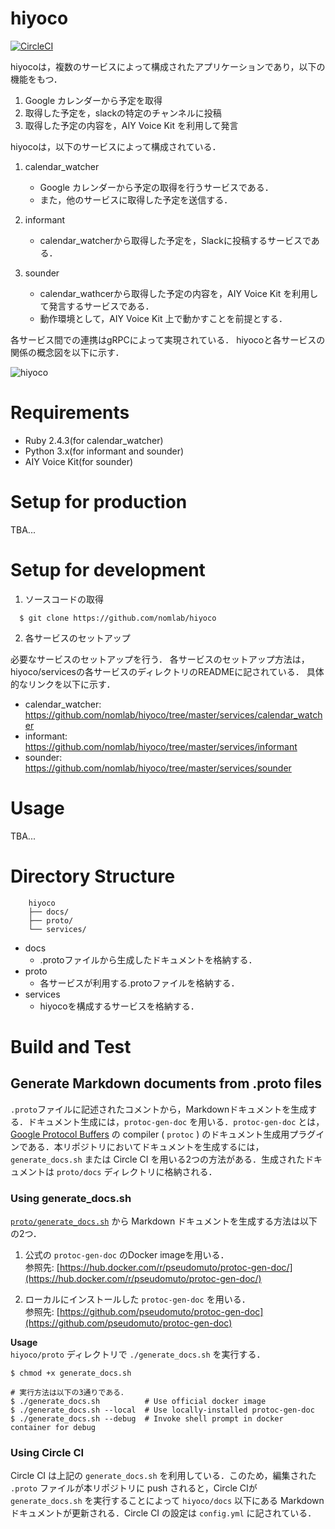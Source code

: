 # hiyoco

[![CircleCI](https://circleci.com/gh/nomlab/hiyoco.svg?style=svg)](https://circleci.com/gh/nomlab/hiyoco)

hiyocoは，複数のサービスによって構成されたアプリケーションであり，以下の機能をもつ．
1.  Google カレンダーから予定を取得
2.  取得した予定を，slackの特定のチャンネルに投稿
3.  取得した予定の内容を，AIY Voice Kit を利用して発言

hiyocoは，以下のサービスによって構成されている．

1. calendar_watcher
   + Google カレンダーから予定の取得を行うサービスである．
   + また，他のサービスに取得した予定を送信する．

2. informant
   + calendar_watcherから取得した予定を，Slackに投稿するサービスである．

3. sounder
   + calendar_wathcerから取得した予定の内容を，AIY Voice Kit を利用して発言するサービスである．
   + 動作環境として，AIY Voice Kit 上で動かすことを前提とする．

各サービス間での連携はgRPCによって実現されている．
hiyocoと各サービスの関係の概念図を以下に示す．

![hiyoco](hiyoco.png)

# Requirements
+ Ruby 2.4.3(for calendar_watcher)
+ Python 3.x(for informant and sounder)
+ AIY Voice Kit(for sounder)

# Setup for production

TBA...

# Setup for development
1. ソースコードの取得
```
  $ git clone https://github.com/nomlab/hiyoco
```

2. 各サービスのセットアップ

必要なサービスのセットアップを行う．
各サービスのセットアップ方法は，hiyoco/servicesの各サービスのディレクトリのREADMEに記されている．
具体的なリンクを以下に示す．

+ calendar\_watcher: https://github.com/nomlab/hiyoco/tree/master/services/calendar_watcher
+ informant: https://github.com/nomlab/hiyoco/tree/master/services/informant
+ sounder: https://github.com/nomlab/hiyoco/tree/master/services/sounder

# Usage
TBA...

# Directory Structure
```
    hiyoco
    ├── docs/
    ├── proto/
    └── services/
```

+ docs
  + .protoファイルから生成したドキュメントを格納する．
+ proto
  + 各サービスが利用する.protoファイルを格納する．
+ services
  + hiyocoを構成するサービスを格納する．
  
# Build and Test
## Generate Markdown documents from .proto files
`.proto`ファイルに記述されたコメントから，Markdownドキュメントを生成する．ドキュメント生成には，`protoc-gen-doc` を用いる．`protoc-gen-doc` とは，[Google Protocol Buffers](https://developers.google.com/protocol-buffers/) の compiler ( `protoc` ) のドキュメント生成用プラグインである．本リポジトリにおいてドキュメントを生成するには， `generate_docs.sh` または Circle CI を用いる2つの方法がある．生成されたドキュメントは `proto/docs` ディレクトリに格納される．

### Using generate_docs.sh
[`proto/generate_docs.sh`](https://github.com/nomlab/hiyoco/blob/master/proto/generate_docs.sh) から Markdown ドキュメントを生成する方法は以下の2つ．

1. 公式の `protoc-gen-doc` のDocker imageを用いる．      
参照先: [https://hub.docker.com/r/pseudomuto/protoc-gen-doc/](https://hub.docker.com/r/pseudomuto/protoc-gen-doc/)

2. ローカルにインストールした `protoc-gen-doc` を用いる．   
参照先: [https://github.com/pseudomuto/protoc-gen-doc](https://github.com/pseudomuto/protoc-gen-doc)

**Usage**  
`hiyoco/proto` ディレクトリで `./generate_docs.sh` を実行する．
```
$ chmod +x generate_docs.sh

# 実行方法は以下の3通りである．
$ ./generate_docs.sh          # Use official docker image
$ ./generate_docs.sh --local  # Use locally-installed protoc-gen-doc
$ ./generate_docs.sh --debug  # Invoke shell prompt in docker container for debug
```

### Using Circle CI
Circle CI は上記の `generate_docs.sh` を利用している．このため，編集された `.proto` ファイルが本リポジトリに push されると，Circle CIが `generate_docs.sh` を実行することによって `hiyoco/docs` 以下にある Markdown ドキュメントが更新される．Circle CI の設定は `config.yml` に記されている．
